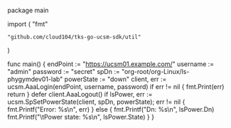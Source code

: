 package main

import (
	"fmt"

	"github.com/cloud104/tks-go-ucsm-sdk/util"
)

func main() {
	endPoint := "https://ucsm01.example.com/"
	username := "admin"
	password := "secret"
	spDn := "org-root/org-Linux/ls-phygymdev01-lab"
	powerState := "down"
	client, err := ucsm.AaaLogin(endPoint, username, password)
	if err != nil {
		fmt.Print(err)
		return
	}
	defer client.AaaLogout()
	if lsPower, err := ucsm.SpSetPowerState(client, spDn, powerState); err != nil {
		fmt.Printf("Error: %s\n", err)
	} else {
		fmt.Printf("Dn: %s\n", lsPower.Dn)
		fmt.Printf("\tPower state: %s\n", lsPower.State)
	}
}
